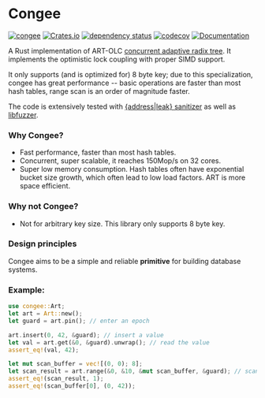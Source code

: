 # Congee 
[![congee](https://github.com/XiangpengHao/congee/actions/workflows/ci.yml/badge.svg)](https://github.com/XiangpengHao/congee/actions/workflows/ci.yml)
[![Crates.io](https://img.shields.io/crates/v/congee.svg)](
https://crates.io/crates/congee)
[![dependency status](https://deps.rs/repo/github/xiangpenghao/congee/status.svg)](https://deps.rs/crate/congee)
[![codecov](https://codecov.io/gh/XiangpengHao/congee/branch/main/graph/badge.svg?token=x0PSjQrqyR)](https://codecov.io/gh/XiangpengHao/congee)
[![Documentation](https://docs.rs/congee/badge.svg)](https://docs.rs/congee)

A Rust implementation of ART-OLC [concurrent adaptive radix tree](https://db.in.tum.de/~leis/papers/artsync.pdf).
It implements the optimistic lock coupling with proper SIMD support.

It only supports (and is optimized for) 8 byte key;
due to this specialization, congee has great performance -- basic operations are faster than most hash tables, range scan is an order of magnitude faster.

The code is extensively tested with [{address|leak} sanitizer](https://doc.rust-lang.org/beta/unstable-book/compiler-flags/sanitizer.html) as well as [libfuzzer](https://llvm.org/docs/LibFuzzer.html).

### Why Congee?
- Fast performance, faster than most hash tables.
- Concurrent, super scalable, it reaches 150Mop/s on 32 cores.
- Super low memory consumption. Hash tables often have exponential bucket size growth, which often lead to low load factors. ART is more space efficient.


### Why not Congee?
- Not for arbitrary key size. This library only supports 8 byte key.


### Design principles
Congee aims to be a simple and reliable **primitive** for building database systems.


### Example:
```rust
use congee::Art;
let art = Art::new();
let guard = art.pin(); // enter an epoch

art.insert(0, 42, &guard); // insert a value
let val = art.get(&0, &guard).unwrap(); // read the value
assert_eq!(val, 42);

let mut scan_buffer = vec![(0, 0); 8];
let scan_result = art.range(&0, &10, &mut scan_buffer, &guard); // scan values
assert_eq!(scan_result, 1);
assert_eq!(scan_buffer[0], (0, 42));
```

